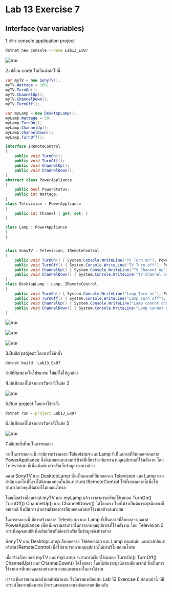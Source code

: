 # Lab 13 Exercise 7

## Interface (var variables)

1.สร้าง console application project

```cmd
dotnet new console --name Lab13_Ex07
```
![ภาพ](https://github.com/AnchisaPhetnoi/03376836-OOP-2566-Lab-13/assets/144197034/1d997402-3523-4d63-81c8-8c5d605c0eea)

2.เปลี่ยน code ให้เป็นดังต่อไปนี้

```cs
var myTV = new SonyTV();
myTV.Wattage = 100;
myTV.TurnOn();
myTV.ChannelUp();
myTV.ChannelDown();
myTV.TurnOff();

var myLamp = new DesktopLamp();
myLamp.Wattage = 50;
myLamp.TurnOn();
myLamp.ChannelUp();
myLamp.ChannelDown();
myLamp.TurnOff();

interface IRemoteControl
{
    public void TurnOn();
    public void TurnOff();
    public void ChannelUp();
    public void ChannelDown();
}
abstract class PowerAppliance
{
    public bool PowerStatus;
    public int Wattage;
}
class Television : PowerAppliance
{
    public int Channel { get; set; }
}

class Lamp : PowerAppliance
{
}


class SonyTV : Television, IRemoteControl
{
    public void TurnOn() { System.Console.WriteLine("TV Turn on"); PowerStatus = true; }
    public void TurnOff() { System.Console.WriteLine("TV Turn off"); PowerStatus = false; }
    public void ChannelUp() { System.Console.WriteLine("TV Channel up"); }
    public void ChannelDown() { System.Console.WriteLine("TV Channel down"); }
}
class DesktopLamp : Lamp, IRemoteControl
{
    public void TurnOn() { System.Console.WriteLine("Lamp Turn on"); PowerStatus = true; }
    public void TurnOff() { System.Console.WriteLine("Lamp Turn off"); PowerStatus = false; }
    public void ChannelUp() { System.Console.WriteLine("Lamp cannot change channel"); }
    public void ChannelDown() { System.Console.WriteLine("Lamp cannot change channel"); }
}
```
![ภาพ](https://github.com/AnchisaPhetnoi/03376836-OOP-2566-Lab-13/assets/144197034/a1b67879-6def-4c3d-a216-48e22bab0c02)

![ภาพ](https://github.com/AnchisaPhetnoi/03376836-OOP-2566-Lab-13/assets/144197034/fb648d64-fb76-4b18-98f3-6085300d0ac4)

![ภาพ](https://github.com/AnchisaPhetnoi/03376836-OOP-2566-Lab-13/assets/144197034/781b561f-a3ba-4322-b744-48eaac57bcb6)

3.Build project โดยการใช้คำสั่ง

```cmd
dotnet build  Lab13_Ex07
```

ถ้ามีที่ผิดพลาดในโปรแกรม ให้แก้ไขให้ถูกต้อง

4.บันทึกผลที่ได้จากการรันคำสั่งในข้อ 3

![ภาพ](https://github.com/AnchisaPhetnoi/03376836-OOP-2566-Lab-13/assets/144197034/7ea93400-9786-4291-9071-1237e8471211)

5.Run project โดยการใช้คำสั่ง

```cmd
dotnet run --project Lab13_Ex07
```

6.บันทึกผลที่ได้จากการรันคำสั่งในข้อ 5

![ภาพ](https://github.com/AnchisaPhetnoi/03376836-OOP-2566-Lab-13/assets/144197034/28856535-3296-415c-adaa-7960e4a16228)

7.อธิบายสิ่งที่พบในการทดลอง

จากในการทดลองนี้ เรามีการสร้างคลาส Television และ Lamp ที่เป็นคลาสที่สืบทอดจากคลาส PowerAppliance ซึ่งมีเมทอดและแอตทริบิวต์ที่เกี่ยวข้องกับการควบคุมอุปกรณ์ที่ใช้พลังงาน โดย Television มีเพิ่มเติมช่องสำหรับเก็บข้อมูลช่องทางด้วย

คลาส SonyTV และ DesktopLamp นั้นเป็นคลาสที่สืบทอดจาก Television และ Lamp ตามลำดับ และในที่นี้เราได้นิยามเมทอดในอินเทอร์เฟซ IRemoteControl ให้ทั้งสองคลาสนี้เพื่อให้สามารถควบคุมได้ด้วยรีโมทคอนโทรล

โดยเมื่อสร้างอ็อบเจกต์ myTV และ myLamp แล้ว เราสามารถเรียกใช้เมทอด TurnOn() TurnOff() ChannelUp() และ ChannelDown() ได้โดยตรง โดยไม่จำเป็นต้องระบุชนิดของอ็อบเจกต์ ซึ่งเป็นการนำเอาพลังของการสืบทอดคลาสมาใช้งานอย่างเหมาะสม

ในการทดลองนี้ มีการสร้างคลาส Television และ Lamp ที่เป็นคลาสที่สืบทอดจากคลาส PowerAppliance เพื่อเพิ่มความสามารถในการควบคุมอุปกรณ์ที่ใช้พลังงาน โดย Television มีการเพิ่มคุณสมบัติเพิ่มเติมเกี่ยวกับช่องสำหรับเก็บข้อมูลช่องทางด้วย

SonyTV และ DesktopLamp สืบทอดจาก Television และ Lamp ตามลำดับ และนำเข้าอินเทอร์เฟซ IRemoteControl เพื่อให้สามารถควบคุมอุปกรณ์ได้ผ่านรีโมทคอนโทรล

เมื่อสร้างอ็อบเจกต์ myTV และ myLamp จะสามารถเรียกใช้เมทอด TurnOn() TurnOff() ChannelUp() และ ChannelDown() ได้โดยตรง โดยไม่ต้องระบุชนิดของอ็อบเจกต์ ซึ่งเป็นการใช้งานการสืบทอดคลาสอย่างเหมาะสมและสะดวกในการใช้งาน

เราจะเห็นการแสดงผลดังผลลัพธ์ด้านบน ซึ่งมีความเหมือนกับ  Lab 13 Exercise 6 ก่อนหน้านี้ ที่มีการแก้ไขความผิดพลาด มีการแสดงผลของทางข้อความเหมือนกัน
